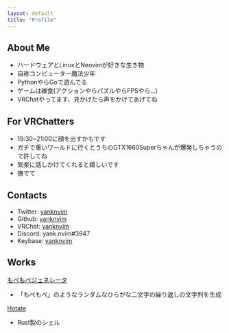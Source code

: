 ```yaml
---
layout: default
title: "Profile"
---
```


## About Me
- ハードウェアとLinuxとNeovimが好きな生き物
- 自称コンピューター魔法少年
- PythonやらGoで遊んでる
- ゲームは雑食(アクションやらパズルやらFPSやら…)
- VRChatやってます、見かけたら声をかけてあげてね

## For VRChatters
- 19:30~21:00に顔を出すかもです
- ガチで重いワールドに行くとうちのGTX1660Superちゃんが爆発しちゃうので許してね
- 気楽に話しかけてくれると嬉しいです
- 撫でて

## Contacts
- Twitter: [yanknvim](https://twitter.com/yanknvim)
- Github: [yanknvim](https://github.com/yanknvim)
- VRChat: [yanknvim](https://vrchat.com/home/user/usr_81dd1e49-4418-4bd5-a315-9790e94c240d)
- Discord: yank.nvim#3947
- Keybase: [yanknvim](https://keybase.io/yanknvim)

## Works
[もぺもぺジェネレータ](https://yanknvim.github.io/mopemope_generator/)
- 「もぺもぺ」のようなランダムなひらがな二文字の繰り返しの文字列を生成


[Hotate](https://github.com/yanknvim/hotate)
- Rust製のシェル

